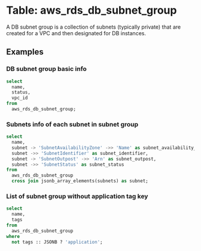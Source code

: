 # Table: aws_rds_db_subnet_group

A DB subnet group is a collection of subnets (typically private) that are created for a VPC and then designated for DB instances.

## Examples

### DB subnet group basic info

```sql
select
  name,
  status,
  vpc_id
from
  aws_rds_db_subnet_group;
```


### Subnets info of each subnet in subnet group

```sql
select
  name,
  subnet -> 'SubnetAvailabilityZone' ->> 'Name' as subnet_availability_zone,
  subnet ->> 'SubnetIdentifier' as subnet_identifier,
  subnet -> 'SubnetOutpost' ->> 'Arn' as subnet_outpost,
  subnet ->> 'SubnetStatus' as subnet_status
from
  aws_rds_db_subnet_group
  cross join jsonb_array_elements(subnets) as subnet;
```


### List of subnet group without application tag key

```sql
select
  name,
  tags
from
  aws_rds_db_subnet_group
where
  not tags :: JSONB ? 'application';
```
